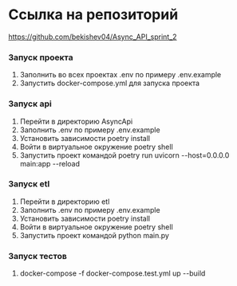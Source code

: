 # Ссылка на репозиторий

https://github.com/bekishev04/Async_API_sprint_2

### Запуск проекта
1. Заполнить во всех проектах .env по примеру .env.example
2. Запустить docker-compose.yml для запуска проекта

### Запуск api
1. Перейти в директорию AsyncApi
2. Заполнить .env по примеру .env.example
3. Установить зависимости poetry install
4. Войти в виртуальное окружение poetry shell
5. Запустить проект командой poetry run uvicorn --host=0.0.0.0 main:app --reload

### Запуск etl
1. Перейти в директорию etl
2. Заполнить .env по примеру .env.example
3. Установить зависимости poetry install
4. Войти в виртуальное окружение poetry shell
5. Запустить проект командой python main.py


### Запуск тестов
1. docker-compose -f docker-compose.test.yml up --build
